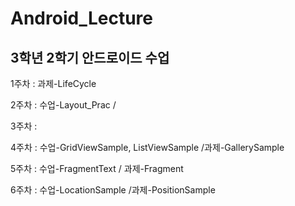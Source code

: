 # Android_Lecture

<h2>3학년 2학기 안드로이드 수업</h2>

<span>1주차 : 과제-LifeCycle </span>

<span>2주차 : 수업-Layout_Prac / </span>

<span>3주차 : </span>

<span>4주차 : 수업-GridViewSample, ListViewSample /과제-GallerySample </span>

<span>5주차 : 수업-FragmentText / 과제-Fragment </span>

<span>6주차 : 수업-LocationSample /과제-PositionSample </span>

